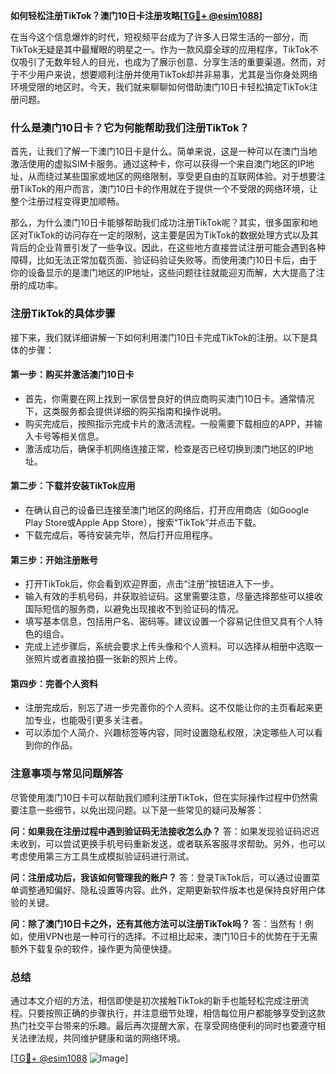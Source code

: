 **如何轻松注册TikTok？澳门10日卡注册攻略[[TG💪+ @esim1088](https://t.me/s/esim1088)]**

在当今这个信息爆炸的时代，短视频平台成为了许多人日常生活的一部分，而TikTok无疑是其中最耀眼的明星之一。作为一款风靡全球的应用程序，TikTok不仅吸引了无数年轻人的目光，也成为了展示创意、分享生活的重要渠道。然而，对于不少用户来说，想要顺利注册并使用TikTok却并非易事，尤其是当你身处网络环境受限的地区时。今天，我们就来聊聊如何借助澳门10日卡轻松搞定TikTok注册问题。

### **什么是澳门10日卡？它为何能帮助我们注册TikTok？**

首先，让我们了解一下澳门10日卡是什么。简单来说，这是一种可以在澳门当地激活使用的虚拟SIM卡服务。通过这种卡，你可以获得一个来自澳门地区的IP地址，从而绕过某些国家或地区的网络限制，享受更自由的互联网体验。对于想要注册TikTok的用户而言，澳门10日卡的作用就在于提供一个不受限的网络环境，让整个注册过程变得更加顺畅。

那么，为什么澳门10日卡能够帮助我们成功注册TikTok呢？其实，很多国家和地区对TikTok的访问存在一定的限制，这主要是因为TikTok的数据处理方式以及其背后的企业背景引发了一些争议。因此，在这些地方直接尝试注册可能会遇到各种障碍，比如无法正常加载页面、验证码验证失败等。而使用澳门10日卡后，由于你的设备显示的是澳门地区的IP地址，这些问题往往就能迎刃而解，大大提高了注册的成功率。

### **注册TikTok的具体步骤**

接下来，我们就详细讲解一下如何利用澳门10日卡完成TikTok的注册。以下是具体的步骤：

#### **第一步：购买并激活澳门10日卡**
- 首先，你需要在网上找到一家信誉良好的供应商购买澳门10日卡。通常情况下，这类服务都会提供详细的购买指南和操作说明。
- 购买完成后，按照指示完成卡片的激活流程。一般需要下载相应的APP，并输入卡号等相关信息。
- 激活成功后，确保手机网络连接正常，检查是否已经切换到澳门地区的IP地址。

#### **第二步：下载并安装TikTok应用**
- 在确认自己的设备已连接至澳门地区的网络后，打开应用商店（如Google Play Store或Apple App Store），搜索“TikTok”并点击下载。
- 下载完成后，等待安装完毕，然后打开应用程序。

#### **第三步：开始注册账号**
- 打开TikTok后，你会看到欢迎界面，点击“注册”按钮进入下一步。
- 输入有效的手机号码，并获取验证码。这里需要注意，尽量选择那些可以接收国际短信的服务商，以避免出现接收不到验证码的情况。
- 填写基本信息，包括用户名、密码等。建议设置一个容易记住但又具有个人特色的组合。
- 完成上述步骤后，系统会要求上传头像和个人资料。可以选择从相册中选取一张照片或者直接拍摄一张新的照片上传。

#### **第四步：完善个人资料**
- 注册完成后，别忘了进一步完善你的个人资料。这不仅能让你的主页看起来更加专业，也能吸引更多关注者。
- 可以添加个人简介、兴趣标签等内容，同时设置隐私权限，决定哪些人可以看到你的作品。

### **注意事项与常见问题解答**

尽管使用澳门10日卡可以帮助我们顺利注册TikTok，但在实际操作过程中仍然需要注意一些细节，以免出现问题。以下是一些常见的疑问及解答：

**问：如果我在注册过程中遇到验证码无法接收怎么办？**
答：如果发现验证码迟迟未收到，可以尝试更换手机号码重新发送，或者联系客服寻求帮助。另外，也可以考虑使用第三方工具生成模拟验证码进行测试。

**问：注册成功后，我该如何管理我的账户？**
答：登录TikTok后，可以通过设置菜单调整通知偏好、隐私设置等内容。此外，定期更新软件版本也是保持良好用户体验的关键。

**问：除了澳门10日卡之外，还有其他方法可以注册TikTok吗？**
答：当然有！例如，使用VPN也是一种可行的选择。不过相比起来，澳门10日卡的优势在于无需额外下载复杂的软件，操作更为简便快捷。

### **总结**

通过本文介绍的方法，相信即使是初次接触TikTok的新手也能轻松完成注册流程。只要按照正确的步骤执行，并注意细节处理，相信每位用户都能够享受到这款热门社交平台带来的乐趣。最后再次提醒大家，在享受网络便利的同时也要遵守相关法律法规，共同维护健康和谐的网络环境。

[[TG💪+ @esim1088](https://t.me/s/esim1088) ![Image](https://i.postimg.cc/4NQfJmqS/Snipaste-2025-05-13-00-14-12.png)]